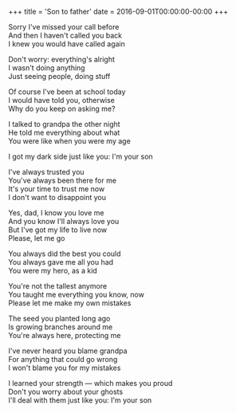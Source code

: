 +++
title = 'Son to father'
date = 2016-09-01T00:00:00-00:00
+++

Sorry I've missed your call before\
And then I haven't called you back\
I knew you would have called again

Don't worry: everything's alright\
I wasn't doing anything\
Just seeing people, doing stuff

Of course I've been at school today\
I would have told you, otherwise\
Why do you keep on asking me?

I talked to grandpa the other night\
He told me everything about what\
You were like when you were my age

I got my dark side just like you: I'm your son

I've always trusted you\
You've always been there for me\
It's your time to trust me now\
I don't want to disappoint you

Yes, dad, I know you love me\
And you know I'll always love you\
But I've got my life to live now\
Please, let me go

You always did the best you could\
You always gave me all you had\
You were my hero, as a kid

You're not the tallest anymore\
You taught me everything you know, now\
Please let me make my own mistakes

The seed you planted long ago\
Is growing branches around me\
You're always here, protecting me

I've never heard you blame grandpa\
For anything that could go wrong\
I won't blame you for my mistakes

I learned your strength — which makes you proud\
Don't you worry about your ghosts\
I'll deal with them just like you: I'm your son

